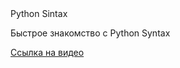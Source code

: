 </h1>Python Sintax</h1>	
<p>Быстрое знакомство с Python Syntax

<p><a href="https://www.youtube.com/watch?v=5g-MHZ0MzZY">Ссылка на видео</a>